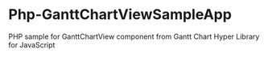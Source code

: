 # Php-GanttChartViewSampleApp
PHP sample for GanttChartView component from Gantt Chart Hyper Library for JavaScript
